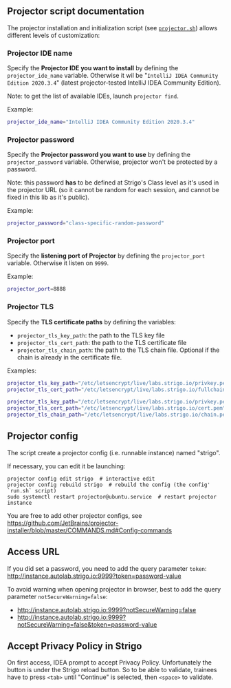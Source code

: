 
## Projector script documentation

The projector installation and initialization script (see [`projector.sh`](projector.sh)) allows different levels of customization:

### Projector IDE name

Specify the **Projector IDE you want to install** by defining the `projector_ide_name` variable.
Otherwise it wil be "`IntelliJ IDEA Community Edition 2020.3.4`" (latest projector-tested IntelliJ IDEA Community Edition).

Note: to get the list of available IDEs, launch `projector find`.

Example:

```sh
projector_ide_name="IntelliJ IDEA Community Edition 2020.3.4"
```

### Projector password

Specify the **Projector password you want to use** by defining the `projector_password` variable.
Otherwise, projector won't be protected by a password.

Note: this password **has** to be defined at Strigo's Class level as it's used in the projector URL
(so it cannot be random for each session, and cannot be fixed in this lib as it's public).

Example:

```sh
projector_password="class-specific-random-password"
```

### Projector port

Specify the **listening port of Projector** by defining the `projector_port` variable.
Otherwise it listen on `9999`.

Example:

```sh
projector_port=8888
```

### Projector TLS

Specify the **TLS certificate paths** by defining the variables:

- `projector_tls_key_path`: the path to the TLS key file
- `projector_tls_cert_path`: the path to the TLS certificate file
- `projector_tls_chain_path`: the path to the TLS chain file. Optional if the chain is already in the certificate file.

Examples:

```sh
projector_tls_key_path="/etc/letsencrypt/live/labs.strigo.io/privkey.pem"
projector_tls_cert_path="/etc/letsencrypt/live/labs.strigo.io/fullchain.pem"
```

```sh
projector_tls_key_path="/etc/letsencrypt/live/labs.strigo.io/privkey.pem"
projector_tls_cert_path="/etc/letsencrypt/live/labs.strigo.io/cert.pem"
projector_tls_chain_path="/etc/letsencrypt/live/labs.strigo.io/chain.pem"
```

## Projector config

The script create a projector config (i.e. runnable instance) named "strigo".

If necessary, you can edit it be launching:

```shell
projector config edit strigo  # interactive edit
projector config rebuild strigo  # rebuild the config (the config' `run.sh` script)
sudo systemctl restart projector@ubuntu.service  # restart projector instance
```

You are free to add other projector configs, see https://github.com/JetBrains/projector-installer/blob/master/COMMANDS.md#Config-commands

## Access URL

If you did set a password, you need to add the query parameter `token`: <http://instance.autolab.strigo.io:9999?token=password-value>

To avoid warning when opening projector in browser, best to add the query parameter `notSecureWarning=false`:
- <http://instance.autolab.strigo.io:9999?notSecureWarning=false>
- <http://instance.autolab.strigo.io:9999?notSecureWarning=false&token=password-value>

## Accept Privacy Policy in Strigo

On first access, IDEA prompt to accept Privacy Policy.
Unfortunately the button is under the Strigo reload button.
So to be able to validate, trainees have to press `<tab>` until "Continue" is selected, then `<space>` to validate.
